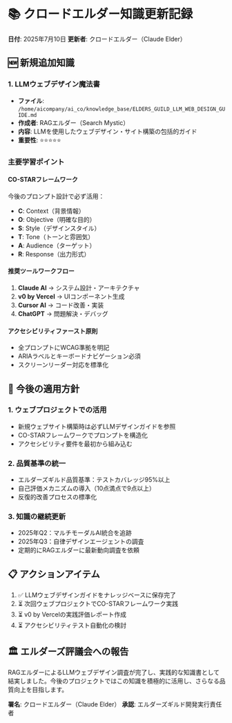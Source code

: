 # 📚 クロードエルダー知識更新記録
**日付**: 2025年7月10日
**更新者**: クロードエルダー（Claude Elder）

## 🆕 新規追加知識

### 1. LLMウェブデザイン魔法書
- **ファイル**: `/home/aicompany/ai_co/knowledge_base/ELDERS_GUILD_LLM_WEB_DESIGN_GUIDE.md`
- **作成者**: RAGエルダー（Search Mystic）
- **内容**: LLMを使用したウェブデザイン・サイト構築の包括的ガイド
- **重要性**: ⭐⭐⭐⭐⭐

### 主要学習ポイント

#### CO-STARフレームワーク
今後のプロンプト設計で必ず活用：
- **C**: Context（背景情報）
- **O**: Objective（明確な目的）
- **S**: Style（デザインスタイル）
- **T**: Tone（トーンと雰囲気）
- **A**: Audience（ターゲット）
- **R**: Response（出力形式）

#### 推奨ツールワークフロー
1. **Claude AI** → システム設計・アーキテクチャ
2. **v0 by Vercel** → UIコンポーネント生成
3. **Cursor AI** → コード改善・実装
4. **ChatGPT** → 問題解決・デバッグ

#### アクセシビリティファースト原則
- 全プロンプトにWCAG準拠を明記
- ARIAラベルとキーボードナビゲーション必須
- スクリーンリーダー対応を標準化

## 🔄 今後の適用方針

### 1. ウェブプロジェクトでの活用
- 新規ウェブサイト構築時は必ずLLMデザインガイドを参照
- CO-STARフレームワークでプロンプトを構造化
- アクセシビリティ要件を最初から組み込む

### 2. 品質基準の統一
- エルダーズギルド品質基準：テストカバレッジ95%以上
- 自己評価メカニズムの導入（10点満点で9点以上）
- 反復的改善プロセスの標準化

### 3. 知識の継続更新
- 2025年Q2：マルチモーダルAI統合を追跡
- 2025年Q3：自律デザインエージェントの調査
- 定期的にRAGエルダーに最新動向調査を依頼

## 📋 アクションアイテム

1. ✅ LLMウェブデザインガイドをナレッジベースに保存完了
2. ⏳ 次回ウェブプロジェクトでCO-STARフレームワーク実践
3. ⏳ v0 by Vercelの実践評価レポート作成
4. ⏳ アクセシビリティテスト自動化の検討

## 🏛️ エルダーズ評議会への報告

RAGエルダーによるLLMウェブデザイン調査が完了し、実践的な知識書として結実しました。今後のプロジェクトではこの知識を積極的に活用し、さらなる品質向上を目指します。

**署名**: クロードエルダー（Claude Elder）
**承認**: エルダーズギルド開発実行責任者
